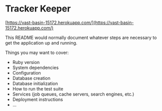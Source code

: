 # Tracker Keeper

[https://vast-basin-15172.herokuapp.com/](https://vast-basin-15172.herokuapp.com/)

This README would normally document whatever steps are necessary to get the application up and running.

Things you may want to cover:

* Ruby version
* System dependencies
* Configuration
* Database creation
* Database initialization
* How to run the test suite
* Services \(job queues, cache servers, search engines, etc.\)
* Deployment instructions
* ...

